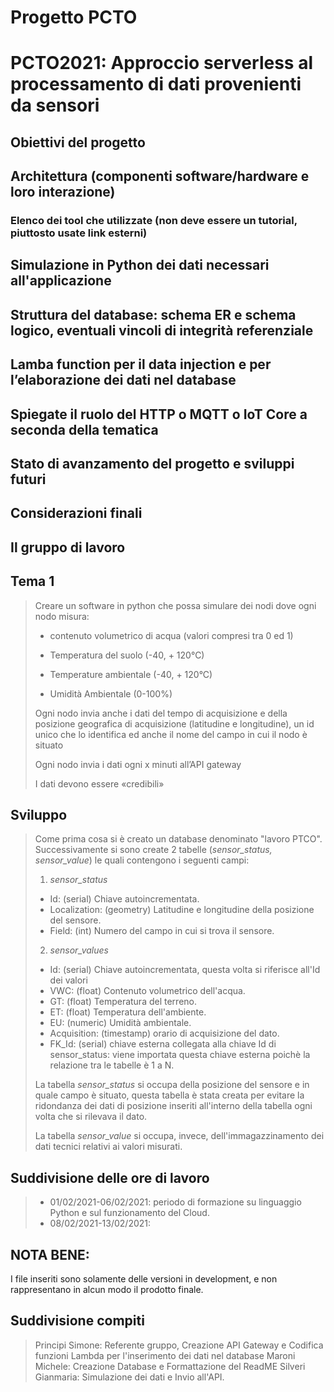 # Progetto PCTO 

# PCTO2021: Approccio serverless al processamento di dati provenienti da sensori 

## Obiettivi del progetto

## Architettura (componenti software/hardware e loro interazione)
### Elenco dei tool che utilizzate (non deve essere un tutorial, piuttosto usate link esterni)
## Simulazione in Python dei dati necessari all'applicazione
## Struttura del database: schema ER e schema logico, eventuali vincoli di integrità referenziale
## Lamba function per il data injection e per l’elaborazione dei dati nel database
## Spiegate il ruolo del HTTP o MQTT o IoT Core a seconda della tematica
## Stato di avanzamento del progetto e sviluppi futuri

## Considerazioni finali

## Il gruppo di lavoro






## Tema 1
> Creare un software in python che possa simulare dei nodi dove ogni nodo
> misura:
> - contenuto volumetrico di acqua (valori compresi tra 0 ed 1)
>
> - Temperatura del suolo (-40, + 120°C)
>
> - Temperature ambientale (-40, + 120°C)
>
> - Umidità Ambientale (0-100%)
>
> Ogni nodo invia anche i dati del tempo di acquisizione e della posizione
> geografica di acquisizione (latitudine e longitudine), un id unico che lo
> identifica ed anche il nome del campo in cui il nodo è situato
>
> Ogni nodo invia i dati ogni x minuti all’API gateway
>
> I dati devono essere «credibili»

## Sviluppo
> Come prima cosa si è creato un database denominato "lavoro PTCO".
> Successivamente si sono create 2 tabelle (*sensor_status, sensor_value*) le quali contengono i seguenti campi:
> 1. *sensor_status*
> * Id: (serial) Chiave autoincrementata.
> * Localization: (geometry) Latitudine e longitudine della posizione del sensore.
> * Field: (int) Numero del campo in cui si trova il sensore.
> 
> 2. *sensor_values*
> * Id: (serial) Chiave autoincrementata, questa volta si riferisce all'Id dei valori
> * VWC: (float) Contenuto volumetrico dell'acqua.
> * GT: (float) Temperatura del terreno.
> * ET: (float) Temperatura dell'ambiente.
> * EU: (numeric) Umidità ambientale.
> * Acquisition: (timestamp) orario di acquisizione del dato.
> * FK_Id: (serial) chiave esterna collegata alla chiave Id di sensor_status: viene importata questa chiave esterna poichè la relazione tra le tabelle è 1 a N.
> 
>La tabella *sensor_status* si occupa della posizione del sensore e in quale campo è situato, questa tabella è stata creata per evitare la ridondanza dei dati di posizione inseriti all'interno della tabella ogni volta che si rilevava il dato.
>
>La tabella *sensor_value* si occupa, invece, dell'immagazzinamento dei dati tecnici relativi ai valori misurati.
>
## Suddivisione delle ore di lavoro
> * 01/02/2021-06/02/2021: periodo di formazione su linguaggio Python e sul funzionamento del Cloud.
> * 08/02/2021-13/02/2021: 

## NOTA BENE:
I file inseriti sono solamente delle versioni in development, e non rappresentano in alcun modo il prodotto finale.

## Suddivisione compiti
> Principi Simone: Referente gruppo, Creazione API Gateway e Codifica funzioni Lambda per l'inserimento dei dati nel database
> Maroni Michele: Creazione Database e Formattazione del ReadME
> Silveri Gianmaria: Simulazione dei dati e Invio all'API.

